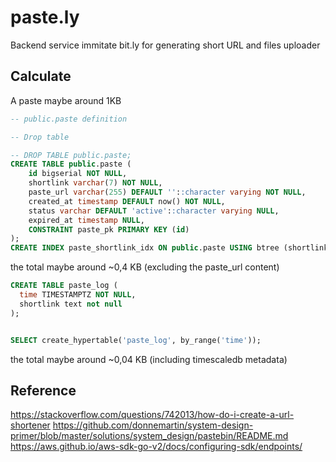 # paste.ly
Backend service immitate bit.ly for generating short URL and files uploader


## Calculate

A paste maybe around 1KB
``` sql
-- public.paste definition

-- Drop table

-- DROP TABLE public.paste;
CREATE TABLE public.paste (
	id bigserial NOT NULL,
	shortlink varchar(7) NOT NULL,
	paste_url varchar(255) DEFAULT ''::character varying NOT NULL,
	created_at timestamp DEFAULT now() NOT NULL,
	status varchar DEFAULT 'active'::character varying NULL,
	expired_at timestamp NULL,
	CONSTRAINT paste_pk PRIMARY KEY (id)
);
CREATE INDEX paste_shortlink_idx ON public.paste USING btree (shortlink);
```

the total maybe around ~0,4 KB (excluding the paste_url content)


``` sql
CREATE TABLE paste_log (
  time TIMESTAMPTZ NOT NULL,
  shortlink text not null
);


SELECT create_hypertable('paste_log', by_range('time'));
```

the total maybe around ~0,04 KB (including timescaledb metadata)

## Reference

https://stackoverflow.com/questions/742013/how-do-i-create-a-url-shortener
https://github.com/donnemartin/system-design-primer/blob/master/solutions/system_design/pastebin/README.md
https://aws.github.io/aws-sdk-go-v2/docs/configuring-sdk/endpoints/